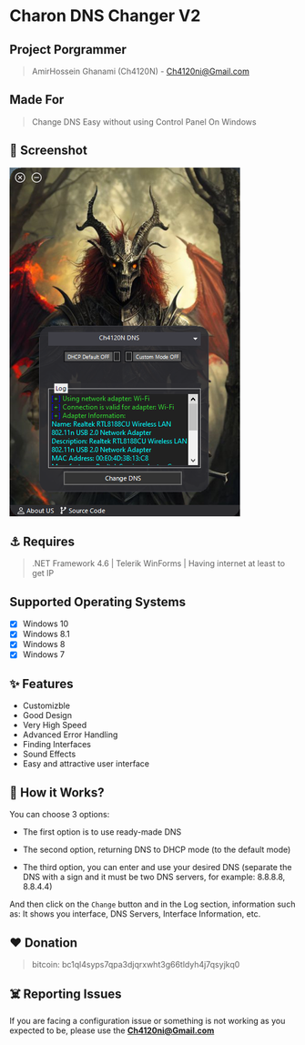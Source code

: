 <head>
  <meta name="google-site-verification" content="l4gzIHopgDDt57xRYeRvJZ5DYgg4lLb-qPciUxhNxkY" />
</head>

# Charon DNS Changer V2

## Project Porgrammer
> AmirHossein Ghanami (Ch4120N) - Ch4120ni@Gmail.com

## Made For
> Change DNS Easy without using Control Panel On Windows

## 👀 Screenshot

<img src="screenshot.png">

## ⚓ Requires
> .NET Framework 4.6 | Telerik WinForms | Having internet at least to get IP

## Supported Operating Systems
- [X] Windows 10
- [X] Windows 8.1
- [X] Windows 8
- [X] Windows 7

## ✨ Features

* Customizble
* Good Design
* Very High Speed
* Advanced Error Handling
* Finding Interfaces
* Sound Effects
* Easy and attractive user interface

## 📝️ How it Works?
You can choose 3 options:
* The first option is to use ready-made DNS

* The second option, returning DNS to DHCP mode (to the default mode)

* The third option, you can enter and use your desired DNS (separate the DNS with a sign and it must be two DNS servers, for example: 8.8.8.8, 8.8.4.4)

And then click on the `Change` button and in the Log section, information such as:
It shows you interface, DNS Servers, Interface Information, etc.

## ❤️ Donation 
> bitcoin:   bc1ql4syps7qpa3djqrxwht3g66tldyh4j7qsyjkq0

## ☠️ Reporting Issues

If you are facing a configuration issue or something is not working as you expected to be, please use the **Ch4120ni@Gmail.com**
